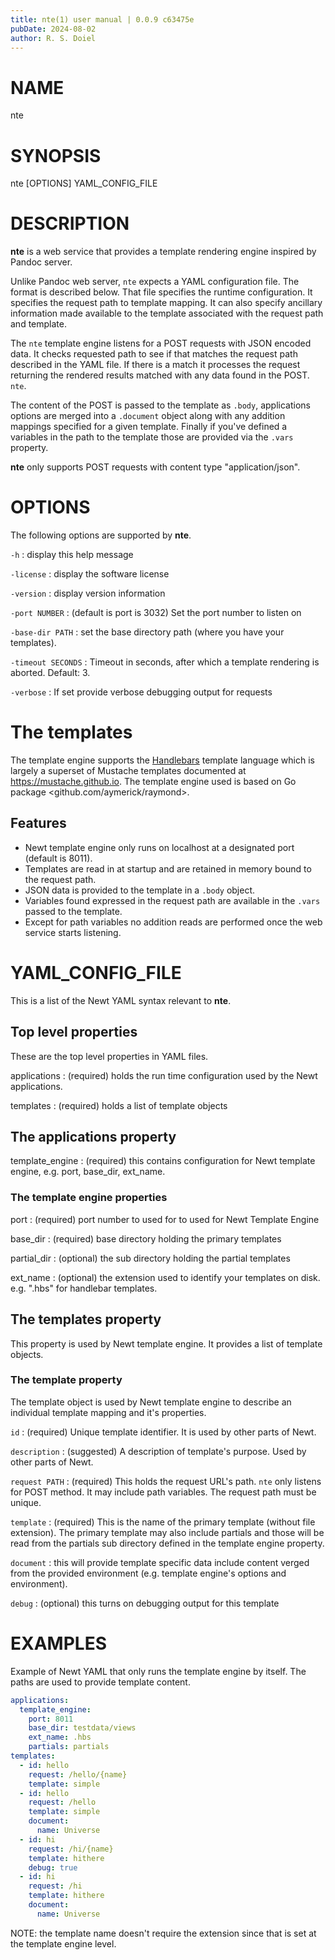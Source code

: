```yaml
---
title: nte(1) user manual | 0.0.9 c63475e
pubDate: 2024-08-02
author: R. S. Doiel
---
```


# NAME

nte

# SYNOPSIS

nte [OPTIONS] YAML_CONFIG_FILE

# DESCRIPTION

**nte** is a web service that provides a template rendering engine inspired
by Pandoc server.

Unlike Pandoc web server, `nte` expects a YAML configuration file.
The format is described below. That file specifies the runtime configuration. It specifies
the request path to template mapping. It can also specify ancillary information made
available to the template associated with the request path and template.

The `nte` template engine listens for a POST requests with JSON encoded data.
It  checks requested path to see if that matches the request path described in the YAML
file. If there is a match it processes the request returning the rendered results matched with
 any data found in the POST. `nte`.

The content of the POST is passed to the template as `.body`, applications options
are merged into a `.document` object along with any addition mappings specified for
a given template.  Finally if you've defined a variables in the path to the template those
are provided via the `.vars` property.

**nte** only supports POST requests with content type "application/json".

# OPTIONS

The following options are supported by **nte**.

`-h`
: display this help message

`-license`
: display the software license

`-version`
: display version information

`-port NUMBER`
: (default is port is 3032) Set the port number to listen on

`-base-dir PATH`
: set the base directory path (where you have your templates).

`-timeout SECONDS`
: Timeout in seconds, after which a template rendering is aborted.  Default: 3.

`-verbose`
: If set provide verbose debugging output for requests

# The templates

The template engine supports the [Handlebars](https://handlebarsjs.com) template language
which is largely a superset of Mustache templates documented at <https://mustache.github.io>.
The template engine used is based on Go package <github.com/aymerick/raymond>.

## Features

- Newt template engine only runs on localhost at a designated port (default is 8011).
- Templates are read in at startup and are retained in memory bound to the request path.
- JSON data is provided to the template in a `.body` object.
- Variables found expressed in the request path are available in the `.vars`
  passed to the template.
- Except for path variables no addition reads are performed once the web service starts listening.

# YAML_CONFIG_FILE

This is a list of the Newt YAML syntax relevant to **nte**.

## Top level properties

These are the top level properties in YAML files.

applications
: (required) holds the run time configuration used by the Newt applications.

templates
: (required) holds a list of template objects

## The __applications__ property

template_engine
: (required) this contains configuration for Newt template engine, e.g. port, base_dir, ext_name.

### The __template engine__ properties

port
: (required) port number to used for to used for Newt Template Engine

base_dir
: (required) base directory holding the primary templates

partial_dir
: (optional) the sub directory holding the partial templates

ext_name
: (optional) the extension used to identify your templates on
disk. e.g. ".hbs" for handlebar templates.

## The __templates__ property

This property is used by Newt template engine. It provides a list of
template objects.

### The __template__ property

The template object is used by Newt template engine to describe
an individual template mapping and it's properties.

`id`
: (required) Unique template identifier. It is used by other parts of Newt.

`description`
: (suggested) A description of template's purpose. Used by other parts of Newt.

`request PATH`
: (required) This holds the request URL's path. `nte`
only listens for POST method. It may include path variables. The request
path must be unique.


`template`
: (required) This is the name of the primary template (without file extension).
The primary template may also include partials and those will be read from
the partials sub directory defined in the template engine property.

`document`
: this will provide template specific data include content verged from
the provided environment (e.g. template engine's options and environment).

`debug`
: (optional) this turns on debugging output for this template

# EXAMPLES

Example of Newt YAML that only runs the template engine by itself.
The paths are used to provide template content.

~~~yaml
applications:
  template_engine:
    port: 8011
	base_dir: testdata/views
	ext_name: .hbs
	partials: partials
templates:
  - id: hello
    request: /hello/{name}
    template: simple
  - id: hello
    request: /hello
    template: simple
    document:
      name: Universe
  - id: hi
    request: /hi/{name}
    template: hithere
    debug: true
  - id: hi
    request: /hi
    template: hithere
    document:
      name: Universe
~~~

NOTE: the template name doesn't require the extension since that is set at the 
template engine level.


